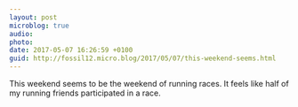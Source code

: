 ```yaml
---
layout: post
microblog: true
audio: 
photo: 
date: 2017-05-07 16:26:59 +0100
guid: http://fossil12.micro.blog/2017/05/07/this-weekend-seems.html
---
```

This weekend seems to be the weekend of running races. It feels like half of my running friends participated in a race.
